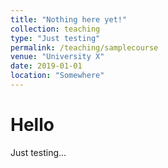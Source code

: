 ```yaml
---
title: "Nothing here yet!"
collection: teaching
type: "Just testing"
permalink: /teaching/samplecourse
venue: "University X"
date: 2019-01-01
location: "Somewhere"
---
```



Hello
=============

Just testing...